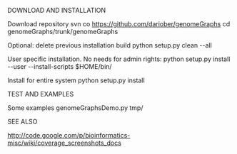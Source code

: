 DOWNLOAD AND INSTALLATION

Download repository
svn co https://github.com/dariober/genomeGraphs
cd genomeGraphs/trunk/genomeGraphs

Optional: delete previous installation build
python setup.py clean --all

User specific installation. No needs for admin rights:
python setup.py install --user --install-scripts $HOME/bin/

Install for entire system
python setup.py install

TEST AND EXAMPLES

Some examples
genomeGraphsDemo.py tmp/

SEE ALSO

http://code.google.com/p/bioinformatics-misc/wiki/coverage_screenshots_docs
